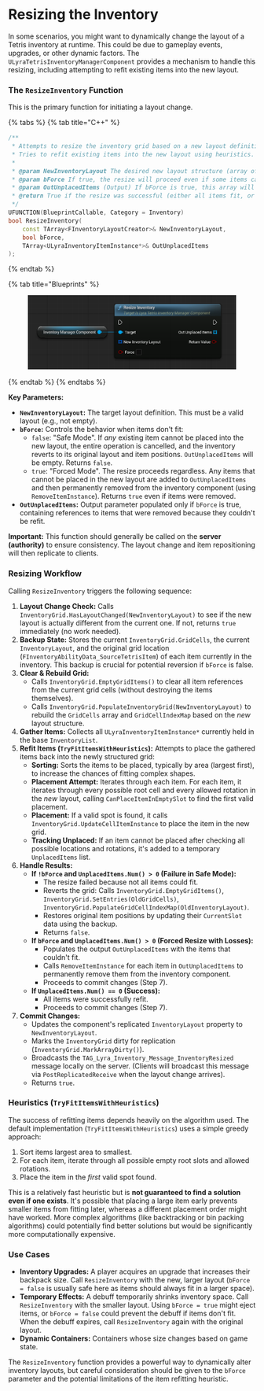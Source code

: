# Resizing the Inventory

In some scenarios, you might want to dynamically change the layout of a Tetris inventory at runtime. This could be due to gameplay events, upgrades, or other dynamic factors. The `ULyraTetrisInventoryManagerComponent` provides a mechanism to handle this resizing, including attempting to refit existing items into the new layout.

### The `ResizeInventory` Function

This is the primary function for initiating a layout change.

{% tabs %}
{% tab title="C++" %}
```cpp
/**
 * Attempts to resize the inventory grid based on a new layout definition.
 * Tries to refit existing items into the new layout using heuristics.
 *
 * @param NewInventoryLayout The desired new layout structure (array of FInventoryLayoutCreator).
 * @param bForce If true, the resize will proceed even if some items cannot be refit; unplaced items will be removed from the inventory. If false, the resize will be reverted if any item cannot be refit.
 * @param OutUnplacedItems (Output) If bForce is true, this array will be populated with items that could not be refit into the new layout and were subsequently removed.
 * @return True if the resize was successful (either all items fit, or bForce was true), false if the resize was reverted because items couldn't fit and bForce was false.
 */
UFUNCTION(BlueprintCallable, Category = Inventory)
bool ResizeInventory(
    const TArray<FInventoryLayoutCreator>& NewInventoryLayout,
    bool bForce,
    TArray<ULyraInventoryItemInstance*>& OutUnplacedItems
);
```
{% endtab %}

{% tab title="Blueprints" %}
<figure><img src="../../../.gitbook/assets/image (151).png" alt=""><figcaption></figcaption></figure>
{% endtab %}
{% endtabs %}

**Key Parameters:**

* **`NewInventoryLayout`:** The target layout definition. This must be a valid layout (e.g., not empty).
* **`bForce`:** Controls the behavior when items don't fit:
  * `false`: "Safe Mode". If _any_ existing item cannot be placed into the new layout, the entire operation is cancelled, and the inventory reverts to its original layout and item positions. `OutUnplacedItems` will be empty. Returns `false`.
  * `true`: "Forced Mode". The resize proceeds regardless. Any items that cannot be placed in the new layout are added to `OutUnplacedItems` and then permanently removed from the inventory component (using `RemoveItemInstance`). Returns `true` even if items were removed.
* **`OutUnplacedItems`:** Output parameter populated only if `bForce` is true, containing references to items that were removed because they couldn't be refit.

**Important:** This function should generally be called on the **server (authority)** to ensure consistency. The layout change and item repositioning will then replicate to clients.

### Resizing Workflow

Calling `ResizeInventory` triggers the following sequence:

1. **Layout Change Check:** Calls `InventoryGrid.HasLayoutChanged(NewInventoryLayout)` to see if the new layout is actually different from the current one. If not, returns `true` immediately (no work needed).
2. **Backup State:** Stores the current `InventoryGrid.GridCells`, the current `InventoryLayout`, and the original grid location (`FInventoryAbilityData_SourceTetrisItem`) of each item currently in the inventory. This backup is crucial for potential reversion if `bForce` is false.
3. **Clear & Rebuild Grid:**
   * Calls `InventoryGrid.EmptyGridItems()` to clear all item references from the current grid cells (without destroying the items themselves).
   * Calls `InventoryGrid.PopulateInventoryGrid(NewInventoryLayout)` to rebuild the `GridCells` array and `GridCellIndexMap` based on the _new_ layout structure.
4. **Gather Items:** Collects all `ULyraInventoryItemInstance*` currently held in the base `InventoryList`.
5. **Refit Items (`TryFitItemsWithHeuristics`):** Attempts to place the gathered items back into the newly structured grid:
   * **Sorting:** Sorts the items to be placed, typically by area (largest first), to increase the chances of fitting complex shapes.
   * **Placement Attempt:** Iterates through each item. For each item, it iterates through every possible root cell and every allowed rotation in the _new_ layout, calling `CanPlaceItemInEmptySlot` to find the first valid placement.
   * **Placement:** If a valid spot is found, it calls `InventoryGrid.UpdateCellItemInstance` to place the item in the new grid.
   * **Tracking Unplaced:** If an item cannot be placed after checking all possible locations and rotations, it's added to a temporary `UnplacedItems` list.
6. **Handle Results:**
   * **If `!bForce` and `UnplacedItems.Num() > 0` (Failure in Safe Mode):**
     * The resize failed because not all items could fit.
     * Reverts the grid: Calls `InventoryGrid.EmptyGridItems()`, `InventoryGrid.SetEntries(OldGridCells)`, `InventoryGrid.PopulateGridCellIndexMap(OldInventoryLayout)`.
     * Restores original item positions by updating their `CurrentSlot` data using the backup.
     * Returns `false`.
   * **If `bForce` and `UnplacedItems.Num() > 0` (Forced Resize with Losses):**
     * Populates the output `OutUnplacedItems` with the items that couldn't fit.
     * Calls `RemoveItemInstance` for each item in `OutUnplacedItems` to permanently remove them from the inventory component.
     * Proceeds to commit changes (Step 7).
   * **If `UnplacedItems.Num() == 0` (Success):**
     * All items were successfully refit.
     * Proceeds to commit changes (Step 7).
7. **Commit Changes:**
   * Updates the component's replicated `InventoryLayout` property to `NewInventoryLayout`.
   * Marks the `InventoryGrid` dirty for replication (`InventoryGrid.MarkArrayDirty()`).
   * Broadcasts the `TAG_Lyra_Inventory_Message_InventoryResized` message locally on the server. (Clients will broadcast this message via `PostReplicatedReceive` when the layout change arrives).
   * Returns `true`.

### Heuristics (`TryFitItemsWithHeuristics`)

The success of refitting items depends heavily on the algorithm used. The default implementation (`TryFitItemsWithHeuristics`) uses a simple greedy approach:

1. Sort items largest area to smallest.
2. For each item, iterate through all possible empty root slots and allowed rotations.
3. Place the item in the _first_ valid spot found.

This is a relatively fast heuristic but is **not guaranteed to find a solution even if one exists**. It's possible that placing a large item early prevents smaller items from fitting later, whereas a different placement order might have worked. More complex algorithms (like backtracking or bin packing algorithms) could potentially find better solutions but would be significantly more computationally expensive.

### Use Cases

* **Inventory Upgrades:** A player acquires an upgrade that increases their backpack size. Call `ResizeInventory` with the new, larger layout (`bForce = false` is usually safe here as items should always fit in a larger space).
* **Temporary Effects:** A debuff temporarily shrinks inventory space. Call `ResizeInventory` with the smaller layout. Using `bForce = true` might eject items, or `bForce = false` could prevent the debuff if items don't fit. When the debuff expires, call `ResizeInventory` again with the original layout.
* **Dynamic Containers:** Containers whose size changes based on game state.

The `ResizeInventory` function provides a powerful way to dynamically alter inventory layouts, but careful consideration should be given to the `bForce` parameter and the potential limitations of the item refitting heuristic.
